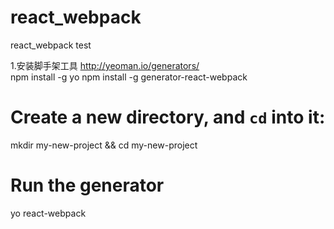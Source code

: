 # react_webpack
react_webpack test

1.安装脚手架工具
  http://yeoman.io/generators/   <br/>
  npm install -g yo
  npm install -g generator-react-webpack
  
  # Create a new directory, and `cd` into it:
  mkdir my-new-project && cd my-new-project

  # Run the generator
  yo react-webpack
